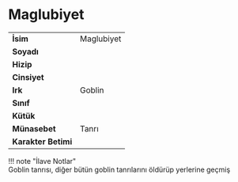 # Maglubiyet   
|  |  |  
|---|---|  
| **İsim** | Maglubiyet |  
| **Soyadı** |  |  
| **Hizip** |  |  
| **Cinsiyet** |  |  
| **Irk** | Goblin |  
| **Sınıf** |  |  
| **Kütük** |  |  
| **Münasebet** | Tanrı |  
| **Karakter Betimi** |  |  
  
  
!!! note "İlave Notlar"  
	Goblin tanrısı, diğer bütün goblin tanrılarını öldürüp yerlerine geçmiş  
